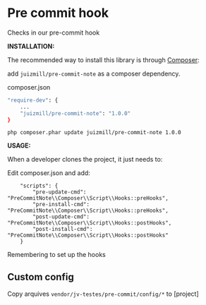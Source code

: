 # Pre commit hook

Checks in our pre-commit hook

**INSTALLATION:**

The recommended way to install this library is through [Composer](http://getcomposer.org):

add `juizmill/pre-commit-note` as a composer dependency.

composer.json
```bash
"require-dev": {
    ...
    "juizmill/pre-commit-note": "1.0.0"
}
```

`php composer.phar update juizmill/pre-commit-note 1.0.0`


**USAGE:**

When a developer clones the project, it just needs to:

Edit composer.json and add:

```
    "scripts": {
        "pre-update-cmd": "PreCommitNote\\Composer\\Script\\Hooks::preHooks",
        "pre-install-cmd": "PreCommitNote\\Composer\\Script\\Hooks::preHooks",
        "post-update-cmd": "PreCommitNote\\Composer\\Script\\Hooks::postHooks",
        "post-install-cmd": "PreCommitNote\\Composer\\Script\\Hooks::postHooks"
    }
```

Remembering to set up the hooks


Custom config
--------------

Copy arquives `vendor/jv-testes/pre-commit/config/*` to [project]
